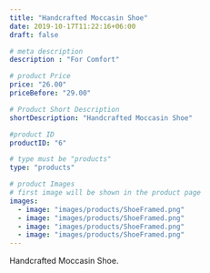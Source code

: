 ```yaml
---
title: "Handcrafted Moccasin Shoe"
date: 2019-10-17T11:22:16+06:00
draft: false

# meta description
description : "For Comfort"

# product Price
price: "26.00"
priceBefore: "29.00"

# Product Short Description
shortDescription: "Handcrafted Moccasin Shoe"

#product ID
productID: "6"

# type must be "products"
type: "products"

# product Images
# first image will be shown in the product page
images:
  - image: "images/products/ShoeFramed.png"
  - image: "images/products/ShoeFramed.png"
  - image: "images/products/ShoeFramed.png"
  - image: "images/products/ShoeFramed.png"
---
```


Handcrafted Moccasin Shoe.
